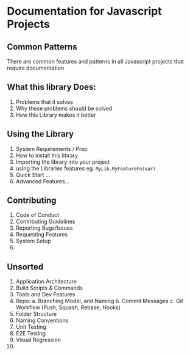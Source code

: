 # Documentation for Javascript Projects

## Common Patterns

There are common features and patterns in all Javascript projects that require documentation

## What this library Does:
  1. Problems that it solves
  2. Why these problems should be solved
  3. How this Library makes it better

## Using the Library
1. System Requirements / Prep
2. How to install this library
3. Importing the library into your project
4. using the Libraries features eg. ```MyLib.MyFeatureFn(var)```
5. Quick Start ...
6. Advanced Features...

## Contributing
1. Code of Conduct
2. Contributing Guidelines
3. Reporting Bugs/Issues
4. Requesting Features
5. System Setup
6. 

## Unsorted
1. Application Architecture
2. Build Scripts & Commands
3. Tools and Dev Features
4. Repo:
  a. Branching Model, and Naming
  b. Commit Messages
  c. Git Workflow (Push, Squash, Rebase, Hooks)
5. Folder Structure
6. Naming Conventions
7. Unit Testing
8. E2E Testing
9. Visual Regression
10. 


